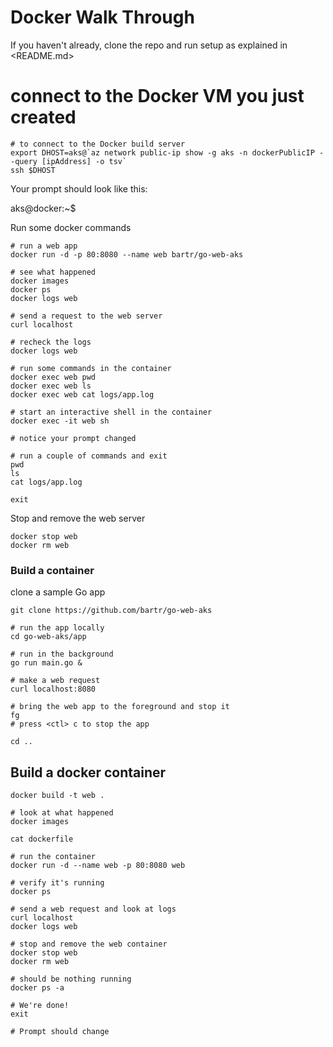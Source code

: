 # Docker Walk Through

If you haven't already, clone the repo and run setup as explained in <README.md>

# connect to the Docker VM you just created

```
# to connect to the Docker build server
export DHOST=aks@`az network public-ip show -g aks -n dockerPublicIP --query [ipAddress] -o tsv`
ssh $DHOST
```

Your prompt should look like this:

aks@docker:~$

Run some docker commands

```
# run a web app
docker run -d -p 80:8080 --name web bartr/go-web-aks

# see what happened
docker images
docker ps
docker logs web

# send a request to the web server
curl localhost

# recheck the logs
docker logs web

# run some commands in the container
docker exec web pwd
docker exec web ls
docker exec web cat logs/app.log

# start an interactive shell in the container
docker exec -it web sh

# notice your prompt changed

# run a couple of commands and exit
pwd
ls
cat logs/app.log

exit
```

Stop and remove the web server

```
docker stop web
docker rm web
```

### Build a container

clone a sample Go app

```
git clone https://github.com/bartr/go-web-aks

# run the app locally
cd go-web-aks/app

# run in the background
go run main.go &

# make a web request
curl localhost:8080

# bring the web app to the foreground and stop it
fg
# press <ctl> c to stop the app

cd ..
```

## Build a docker container

```
docker build -t web .

# look at what happened
docker images

cat dockerfile

# run the container
docker run -d --name web -p 80:8080 web

# verify it's running
docker ps

# send a web request and look at logs
curl localhost
docker logs web

# stop and remove the web container
docker stop web
docker rm web

# should be nothing running
docker ps -a

# We're done!
exit

# Prompt should change
```

